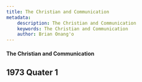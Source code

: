 ```yaml
---
title: The Christian and Communication
metadata:
    description: The Christian and Communication
    keywords: The Christian and Communication
    author: Brian Onang'o
---
```


#### The Christian and Communication

## 1973 Quater 1
